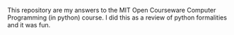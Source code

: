 This repository are my answers to the MIT Open Courseware Computer Programming (in python) course. 
I did this as a review of python formalities and it was fun.
